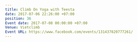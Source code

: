 ```yaml
---
title: Climb On Yoga with Teesta
date: 2017-07-06 22:26:00 +07:00
position: 36
Event date: 2017-07-08 00:00:00 +07:00
Venue: Vietclimb
Event URL: https://www.facebook.com/events/131437820777261/
---
```


